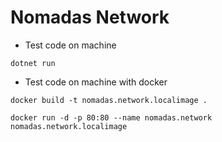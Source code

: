 # Nomadas Network

- Test code on machine

`dotnet run`

- Test code on machine with docker

`docker build -t nomadas.network.localimage .`

`docker run -d -p 80:80 --name nomadas.network nomadas.network.localimage`
